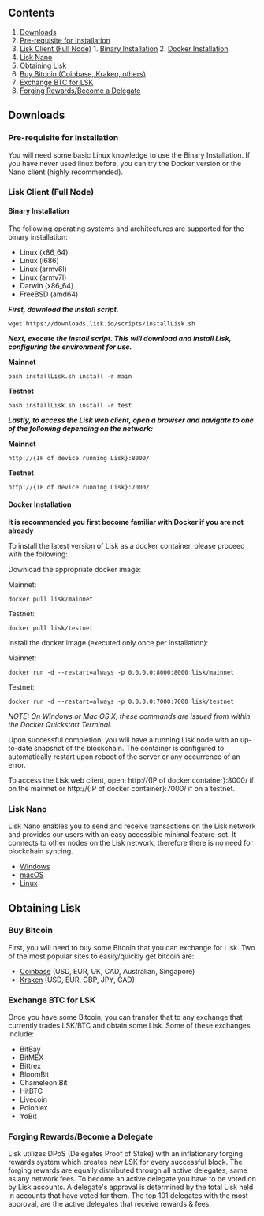 ## Contents
1. [Downloads](#downloads)
  1. [Pre-requisite for Installation](#requisite)
  2. [Lisk Client (Full Node)](#client)
    1. [Binary Installation](#binary)
    2. [Docker Installation](#docker)
  3. [Lisk Nano](#nano)
2. [Obtaining Lisk](#obtaining)
  1. [Buy Bitcoin (Coinbase, Kraken, others)](#buy)
  2. [Exchange BTC for LSK](#exchange)
  3. [Forging Rewards/Become a Delegate](#forging)

## <a name="downloads"></a>Downloads

### <a name="requisite"></a>Pre-requisite for Installation
You will need some basic Linux knowledge to use the Binary Installation.  If you have never used linux before, you can try the Docker version or the Nano client (highly recommended).

### <a name="client"></a>Lisk Client (Full Node)

#### <a name="binary"></a>Binary Installation
The following operating systems and architectures are supported for the binary installation:
* Linux (x86_64)
* Linux (i686)
* Linux (armv6l)
* Linux (armv7l)
* Darwin (x86_64)
* FreeBSD (amd64)

***First, download the install script.***
```
wget https://downloads.lisk.io/scripts/installLisk.sh
```
***Next, execute the install script. This will download and install Lisk, configuring the environment for use.***

**Mainnet**
```
bash installLisk.sh install -r main
```
**Testnet**
```
bash installLisk.sh install -r test
```

***Lastly, to access the Lisk web client, open a browser and navigate to one of the following depending on the network:***

**Mainnet**
```
http://{IP of device running Lisk}:8000/
```
**Testnet**
```
http://{IP of device running Lisk}:7000/
```

#### <a name="docker"></a>Docker Installation
**It is recommended you first become familiar with Docker if you are not already**

To install the latest version of Lisk as a docker container, please proceed with the following:

Download the appropriate docker image:

Mainnet:
```
docker pull lisk/mainnet
```
Testnet:
```
docker pull lisk/testnet
```
Install the docker image (executed only once per installation):

Mainnet:
```
docker run -d --restart=always -p 0.0.0.0:8000:8000 lisk/mainnet
```
Testnet:
```
docker run -d --restart=always -p 0.0.0.0:7000:7000 lisk/testnet
```
*NOTE: On Windows or Mac OS X, these commands are issued from within the Docker Quickstart Terminal.*

Upon successful completion, you will have a running Lisk node with an up-to-date snapshot of the blockchain. The container is configured to automatically restart upon reboot of the server or any occurrence of an error.

To access the Lisk web client, open: http://{IP of docker container}:8000/ if on the mainnet or http://{IP of docker container}:7000/ if on a testnet.

### <a name="nano"></a>Lisk Nano

Lisk Nano enables you to send and receive transactions on the Lisk network and provides our users with an easy accessible minimal feature-set. It connects to other nodes on the Lisk network, therefore there is no need for blockchain syncing.

* [Windows](https://downloads.lisk.io/lisk-nano/0.1.1/lisk-nano-0.1.1.exe)
* [macOS](https://downloads.lisk.io/lisk-nano/0.1.1/lisk-nano-0.1.1.dmg)
* [Linux](https://downloads.lisk.io/lisk-nano/0.1.1/lisk-nano-0.1.1.deb)

## <a name="obtaining"></a>Obtaining Lisk

### <a name="buy"></a>Buy Bitcoin
First, you will need to buy some Bitcoin that you can exchange for Lisk.  Two of the most popular sites to easily/quickly get bitcoin are:
* [Coinbase](https://www.coinbase.com/) (USD, EUR, UK, CAD, Australian, Singapore)
* [Kraken](https://www.kraken.com) (USD, EUR, GBP, JPY, CAD)

### <a name="exchange"></a>Exchange BTC for LSK
Once you have some Bitcoin, you can transfer that to any exchange that currently trades LSK/BTC and obtain some Lisk.  Some of these exchanges include:
* BitBay
* BitMEX
* Bittrex
* BloomBit
* Chameleon Bit
* HitBTC
* Livecoin
* Poloniex
* YoBit

### <a name="forging"></a>Forging Rewards/Become a Delegate
Lisk utilizes DPoS (Delegates Proof of Stake) with an inflationary forging rewards system which creates new LSK for every successful block.  The forging rewards are equally distributed through all active delegates, same as any network fees.  To become an active delegate you have to be voted on by Lisk accounts.  A delegate's approval is determined by the total Lisk held in accounts that have voted for them.  The top 101 delegates with the most approval, are the active delegates that receive rewards & fees.